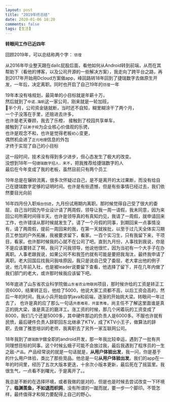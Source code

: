 ```yaml
---
layout: post
title: "2019年终总结"  
date: 2020-01-06 18:20 
comments: false
tags: [生活]
---
```

  

**转眼间工作已近四年**  

回顾2019年，可以总结称两个字： `彷徨`  

从2016年毕业整天跟在dailc屁股后面，看他如何从Android转到前端，从而在其帮助下（看他的博客，以及公司开源的一些解决方案），我走向了跨平台之路，再到2017年开始用Dcloud方案做app，峰回路转18年回到了捷瑞数字去做原生开发，一年后，决定离职。同时也开启了自己19年的`彷徨`一年    

<!-- more -->

19年本没有啥规划，最简单的小目标就是年薪十万，   
然后就到了`中诺.海帆`这一家公司，刚来就是一轮加班，  
半个月，公司资金链就断，当时还不自知，糊里糊涂干了两个月，  
一个子没落在手里，还赔进去许多，   
也许是老天眷顾，我去了乐橙， 接触到了校园共享单车，   
接触到了以`弟子规`为企业核心价值观的乐骋，  
也许是观念不和，也许是觉得老板`初心`变更，  
偶然机会进了`正元地理`信息的外包  
才终于实现了自己的小目标   


这一段时间，技术没有得到多少进步，但心态发生了极大的改变。   
没想到18年一句`捷瑞数字招人，来不`，把我推荐给捷瑞数字的人  
最后在今年变成了我的老板，虽然目前只有两个员工   

19年总是在辗转流离，很多次怀疑过自己，是不是离开的太过果断，而没有给自己在捷瑞数字足够的证明时间。也许是有些遗憾，但是有些事情已经过去，我们依然要目光向前   

16年四月份入职`烟台创迹`，九月份试用期内离职。那时候觉得自己受了很大的委屈，自己当时因为毕业设计请了两周假，领导让我一周一请假，我未同意，因为来回公司所需时间得半天。也许是领导真的有真知灼见，我请了一周假，就申请回来工作，也许错误从那时候就发生了。请了一个月假的同事，到期回来一点事情没有，请了两周假，提前一周回来的我，在第一天就挨批，以至于过几天全体实习期员工参加的户外拓展，我被要求留下，看家。一百个实习生，只有我留下来，干项目，看家。也许那时候我的心就不在公司了吧。直到九月份，人事找到我说，你是不是应该要转正了啊，我问了问我领导，他说他很忙，因为当初有一个大手子在办离职。人事老跟我说，如果公司不和我签约就有可能是要把我淘汰，最终我申请了离职。老大回国后找我问我啥原因，我只是说自己受了委屈，老大拿出他的例子说，他几年前入社，也是被leader说要留下查看，他选择了留下，并在几年内做了我们部门的老大，或许那时候我应该留下吧。   

16年底进了山东省农业科学院做`山东省农业物联网`项目，那时候许给的工资是转正工资6000，结果转正后，他给了5000，他说大家工资都不高，以后工资会高的，然后一年的时间，我从小兵开始自学java和前端，逐渐的开始挑大梁。转眼间一年过去了， 也许是真的应了那么一句话`共患难易，共富贵难`，尚主任不了解这里面谁是真正的挑大梁，谁是真正的磨洋工。涨工资的时候，那几个闲着玩的工资变成了8000，我们几个还是5000多，其中硬件那边的负责人是6000多。不服也许就有民愤，最后硬件负责人辞职回东北继承了KTV，成了KTV小王子，做算法的辞职，去做了雅思培训的老师，我离职去了另外一家互联网公司。   

18年我到了`捷瑞数字`做全职的android开发，那一年我比较幸运，遇到了一批有共同理想目标的同事。这个时候幺蛾子可能不会放过我，最后我遇到了程序员的一生之敌-`产品`。产品经常说的就是一句话就是，**从用户体验出发**，我一问，你是基于的什么用户体验，类比了那些竞品。他总是一句**从用户体验出发**。我们的app在一年的时间里，经历了五次大版本更迭，十余次小版本更新，最后死在了摇篮里。我很生气，一点看不到曙光，于是离开了。。    

我总是不断的在选择环境，或者我做的是对的，但是也是时候去尝试改变一下环境了。**临渊羡鱼，不如退而织网**，没有所谓的一蹴而就，要一步一个脚印。不管怎样，最终值得才和努力要配得上自己的野心。






